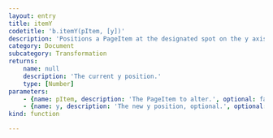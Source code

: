 ```yaml
---
layout: entry
title: itemY
codetitle: 'b.itemY(pItem, [y])'
description: 'Positions a PageItem at the designated spot on the y axis. If no y argument is given the current y position is returned.'
category: Document
subcategory: Transformation
returns:
    name: null
    description: 'The current y position.'
    type: [Number]
parameters:
    - {name: pItem, description: 'The PageItem to alter.', optional: false, type: [PageItem]}
    - {name: y, description: 'The new y position, optional.', optional: true, type: [Number]}
kind: function

---
```

